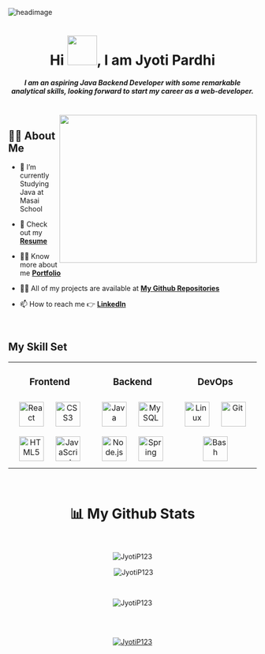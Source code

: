  ![headimage](https://cdn.pixabay.com/photo/2016/12/28/09/36/web-1935737_960_720.png)
<h1 align="center">Hi <img width="60px" src="https://raw.githubusercontent.com/MartinHeinz/MartinHeinz/master/wave.gif"/>, I am Jyoti Pardhi</h1>
<h5 align="center"><i> I am an aspiring Java Backend Developer with some remarkable analytical skills, looking forward to start my career as a web-developer. </i> </h5>
<br>

<img align="right" height="300" width="400" src="https://miro.medium.com/max/1400/1*qdAW1TjCN57h1lbuuzvchg.gif"/>

## 🙋‍♂️ About Me

- 🔭 I’m currently Studying Java at Masai School

- 📄 Check out my **[Resume](https://drive.google.com/file/d/10lY_7N0o30qTEa2__tpLtO_X8WrLIkWG/view?usp=sharing)**

- 👨‍💻 Know more about me **[Portfolio](https://JyotiP123.github.io/)**

- 👨‍💻 All of my projects are available at **[My Github Repositories](https://github.com/JyotiP123?tab=repositories)**

- 📫 How to reach me 👉 **[LinkedIn](https://www.linkedin.com/in/jyoti-pardhi-5b783b14b)**

<br/>  


## My Skill Set  
<div align="center"><table><tr><td valign="top" width="33%">



### <div align="center">Frontend  </div>
<div align="center">  
<a href="https://reactjs.org/" target="_blank"><img style="margin: 10px" src="https://profilinator.rishav.dev/skills-assets/react-original-wordmark.svg" alt="React" height="50" /></a>  
<a href="https://www.w3schools.com/css/" target="_blank"><img style="margin: 10px" src="https://profilinator.rishav.dev/skills-assets/css3-original-wordmark.svg" alt="CSS3" height="50" /></a>  
<a href="https://en.wikipedia.org/wiki/HTML5" target="_blank"><img style="margin: 10px" src="https://profilinator.rishav.dev/skills-assets/html5-original-wordmark.svg" alt="HTML5" height="50" /></a>  
<a href="https://www.javascript.com/" target="_blank"><img style="margin: 10px" src="https://profilinator.rishav.dev/skills-assets/javascript-original.svg" alt="JavaScript" height="50" /></a>  
</div>

</td><td valign="top" width="33%">



### <div align="center">Backend  </div>
<div align="center">  
<a href="https://www.java.com/" target="_blank"><img style="margin: 10px" src="https://profilinator.rishav.dev/skills-assets/java-original-wordmark.svg" alt="Java" height="50" /></a>  
<a href="https://www.mysql.com/" target="_blank"><img style="margin: 10px" src="https://profilinator.rishav.dev/skills-assets/mysql-original-wordmark.svg" alt="MySQL" height="50" /></a>  
<a href="https://nodejs.org/" target="_blank"><img style="margin: 10px" src="https://profilinator.rishav.dev/skills-assets/nodejs-original-wordmark.svg" alt="Node.js" height="50" /></a>  
<a href="https://docs.spring.io/spring-framework/docs/3.0.x/reference/expressions.html#:~:text=The%20Spring%20Expression%20Language%20(SpEL,and%20basic%20string%20templating%20functionality." target="_blank"><img style="margin: 10px" src="https://profilinator.rishav.dev/skills-assets/springio-icon.svg" alt="Spring" height="50" /></a>  
</div>

</td><td valign="top" width="33%">



### <div align="center">DevOps  </div>
<div align="center">  
<a href="https://www.linux.org/" target="_blank"><img style="margin: 10px" src="https://profilinator.rishav.dev/skills-assets/linux-original.svg" alt="Linux" height="50" /></a>  
<a href="https://github.com/" target="_blank"><img style="margin: 10px" src="https://profilinator.rishav.dev/skills-assets/git-scm-icon.svg" alt="Git" height="50" /></a>  
<a href="https://www.gnu.org/software/bash/" target="_blank"><img style="margin: 10px" src="https://profilinator.rishav.dev/skills-assets/gnu_bash-icon.svg" alt="Bash" height="50" /></a>  
</div>

</td></tr></table>  </div>

<br/> 

<h1 align="center">📊 My Github Stats</h1>
<br/>
<p align="center"><img align="center" src="https://github-readme-stats.vercel.app/api/top-langs?username=JyotiP123&show_icons=true&theme=dark&locale=en&layout=compact" alt="JyotiP123" /></p>

<p align="center">&nbsp;<img align="center" src="https://github-readme-stats.vercel.app/api?username=JyotiP123&&show_icons=true&theme=dark" alt="JyotiP123" /></p>
<br/>

<p align="center"><img align="center" src="https://github-readme-streak-stats.herokuapp.com/?user=JyotiP123&show_icons=true&theme=dark" alt="JyotiP123" /></p>
<br/>

<br/>
<p align="center"><a href="https://github.com/ashutosh00710/github-readme-activity-graph"><img src="https://activity-graph.herokuapp.com/graph?username=JyotiP123&theme=react-dark" alt="JyotiP123"/></a></p>

